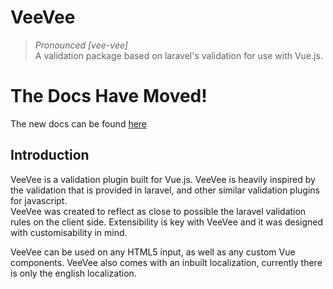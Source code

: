 # VeeVee
> _Pronounced [vee-vee]_   
> A validation package based on laravel's validation for use with Vue.js.

# The Docs Have Moved!
The new docs can be found [here](https://docs.heapsgoodservices.com/veevee/)

## Introduction

VeeVee is a validation plugin built for Vue.js. VeeVee is heavily inspired by the validation that is provided in laravel, and other similar validation plugins for javascript.  
VeeVee was created to reflect as close to possible the laravel validation rules on the client side. Extensibility is key with VeeVee and it was designed with customisability in mind.  

VeeVee can be used on any HTML5 input, as well as any custom Vue components. VeeVee also comes with an inbuilt localization, currently there is only the english localization.
